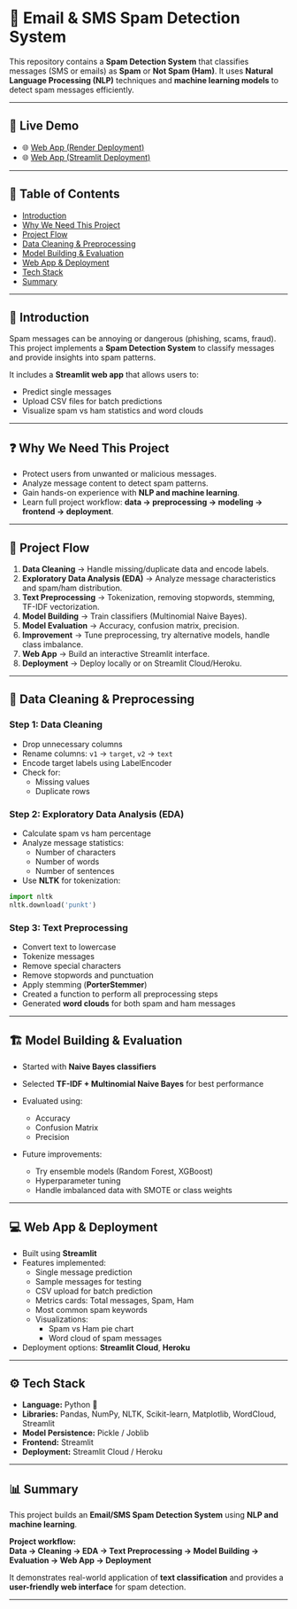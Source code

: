 # 📧 Email & SMS Spam Detection System

This repository contains a **Spam Detection System** that classifies messages (SMS or emails) as **Spam** or **Not Spam (Ham)**. It uses **Natural Language Processing (NLP)** techniques and **machine learning models** to detect spam messages efficiently.  

---

## 🚀 Live Demo

- 🌐 [Web App (Render Deployment)](https://spam-detection-system-2.onrender.com)  
- 🌐 [Web App (Streamlit Deployment)](https://spam-detection-system-st.streamlit.app/)

---

## 📑 Table of Contents  

- [Introduction](#-introduction)  
- [Why We Need This Project](#-why-we-need-this-project)  
- [Project Flow](#-project-flow)  
- [Data Cleaning & Preprocessing](#-data-cleaning--preprocessing)  
- [Model Building & Evaluation](#-model-building--evaluation)  
- [Web App & Deployment](#-web-app--deployment)  
- [Tech Stack](#-tech-stack)  
- [Summary](#-summary)  

---

## 📘 Introduction  

Spam messages can be annoying or dangerous (phishing, scams, fraud). This project implements a **Spam Detection System** to classify messages and provide insights into spam patterns.  

It includes a **Streamlit web app** that allows users to:  
- Predict single messages  
- Upload CSV files for batch predictions  
- Visualize spam vs ham statistics and word clouds  

---

## ❓ Why We Need This Project  

- Protect users from unwanted or malicious messages.  
- Analyze message content to detect spam patterns.  
- Gain hands-on experience with **NLP and machine learning**.  
- Learn full project workflow: **data → preprocessing → modeling → frontend → deployment**.  

---

## 🚀 Project Flow  

1. **Data Cleaning** → Handle missing/duplicate data and encode labels.  
2. **Exploratory Data Analysis (EDA)** → Analyze message characteristics and spam/ham distribution.  
3. **Text Preprocessing** → Tokenization, removing stopwords, stemming, TF-IDF vectorization.  
4. **Model Building** → Train classifiers (Multinomial Naive Bayes).  
5. **Model Evaluation** → Accuracy, confusion matrix, precision.  
6. **Improvement** → Tune preprocessing, try alternative models, handle class imbalance.  
7. **Web App** → Build an interactive Streamlit interface.  
8. **Deployment** → Deploy locally or on Streamlit Cloud/Heroku.  

---

## 📂 Data Cleaning & Preprocessing  

### Step 1: Data Cleaning
- Drop unnecessary columns  
- Rename columns: `v1` → `target`, `v2` → `text`  
- Encode target labels using LabelEncoder  
- Check for:
  - Missing values
  - Duplicate rows  

### Step 2: Exploratory Data Analysis (EDA)
- Calculate spam vs ham percentage  
- Analyze message statistics:
  - Number of characters
  - Number of words
  - Number of sentences  
- Use **NLTK** for tokenization:
```python
import nltk
nltk.download('punkt')
```  

### Step 3: Text Preprocessing
- Convert text to lowercase  
- Tokenize messages  
- Remove special characters  
- Remove stopwords and punctuation  
- Apply stemming (**PorterStemmer**)  
- Created a function to perform all preprocessing steps  
- Generated **word clouds** for both spam and ham messages  

---

## 🏗 Model Building & Evaluation  

- Started with **Naive Bayes classifiers**  
- Selected **TF-IDF + Multinomial Naive Bayes** for best performance  
- Evaluated using:
  - Accuracy  
  - Confusion Matrix  
  - Precision  

- Future improvements:
  - Try ensemble models (Random Forest, XGBoost)  
  - Hyperparameter tuning  
  - Handle imbalanced data with SMOTE or class weights  

---

## 💻 Web App & Deployment  

- Built using **Streamlit**  
- Features implemented:
  - Single message prediction  
  - Sample messages for testing  
  - CSV upload for batch prediction  
  - Metrics cards: Total messages, Spam, Ham  
  - Most common spam keywords  
  - Visualizations:
    - Spam vs Ham pie chart  
    - Word cloud of spam messages  
- Deployment options: **Streamlit Cloud**, **Heroku**  

---

## ⚙️ Tech Stack  

- **Language:** Python 🐍  
- **Libraries:** Pandas, NumPy, NLTK, Scikit-learn, Matplotlib, WordCloud, Streamlit  
- **Model Persistence:** Pickle / Joblib  
- **Frontend:** Streamlit  
- **Deployment:** Streamlit Cloud / Heroku  

---

## 📊 Summary  

This project builds an **Email/SMS Spam Detection System** using **NLP and machine learning**.  

**Project workflow:**  
**Data → Cleaning → EDA → Text Preprocessing → Model Building → Evaluation → Web App → Deployment**  

It demonstrates real-world application of **text classification** and provides a **user-friendly web interface** for spam detection.

---

